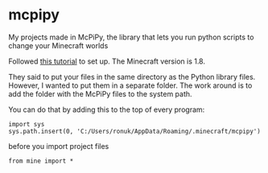 # mcpipy
My projects made in McPiPy, the library that lets you run python scripts to change your Minecraft worlds

Followed [this tutorial](https://www.instructables.com/id/Python-coding-for-Minecraft/) to set up. The Minecraft version is 1.8.

They said to put your files in the same directory as the Python library files. However, I wanted to put them in a separate folder. The work around is to add the folder with the McPiPy files to the system path.

You can do that by adding this to the top of every program:

```
import sys
sys.path.insert(0, 'C:/Users/ronuk/AppData/Roaming/.minecraft/mcpipy')
```

before you import project files

```
from mine import *
```

